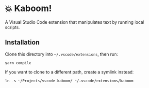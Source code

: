# 💥 Kaboom!

A Visual Studio Code extension that manipulates text by running local scripts.

## Installation

Clone this directory into `~/.vscode/extensions`, then run:

```
yarn compile
```

If you want to clone to a different path, create a symlink instead:

```
ln -s ~/Projects/vscode-kaboom/ ~/.vscode/extensions/kaboom
```
